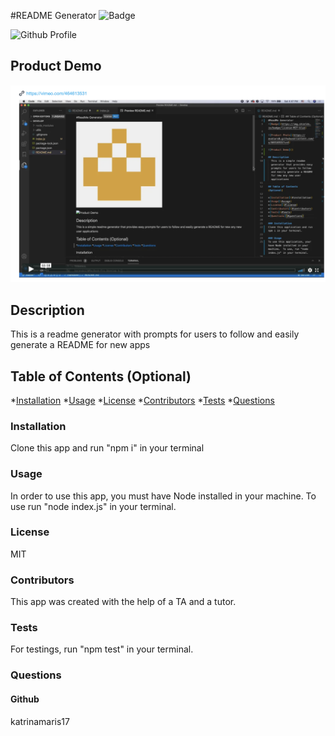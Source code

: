 
#README Generator
![Badge](https://img.shields.io/badge/license-MIT-blue)

![Github Profile](https://avatars0.githubusercontent.com/u/66916935?v=4)

## Product Demo

[![](readme-screenshot.png)](https://vimeo.com/464613531)

## Description 
This is a readme generator with prompts for users to follow and easily generate a README for new apps

## Table of Contents (Optional) 

*[Installation](#installation)
*[Usage](#usage)
*[License](#license)
*[Contributors](#contributors)
*[Tests](#tests)
*[Questions](#questions)

### Installation
Clone this app and run "npm i" in your terminal

### Usage
In order to use this app, you must have Node installed in your machine. To use run "node index.js" in your terminal.

### License
MIT

### Contributors
This app was created with the help of a TA and a tutor.

### Tests
For testings, run "npm test" in your terminal.

### Questions

#### Github
katrinamaris17